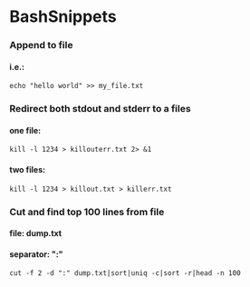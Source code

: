 # BashSnippets

### Append to file
#### i.e.:
    echo "hello world" >> my_file.txt
    
### Redirect both stdout and stderr to a files
#### one file:
    kill -l 1234 > killouterr.txt 2> &1
    
#### two files:
    kill -l 1234 > killout.txt > killerr.txt
    
    
### Cut and find top 100 lines from file
#### file: dump.txt
#### separator: ":"
    cut -f 2 -d ":" dump.txt|sort|uniq -c|sort -r|head -n 100
    

